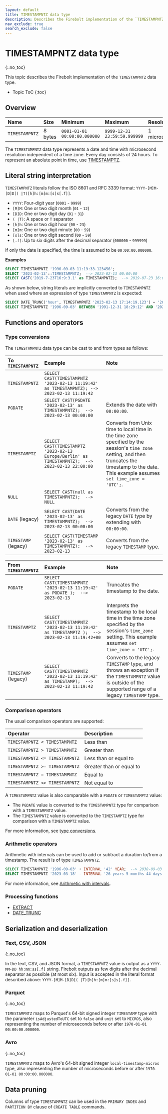 ```yaml
---
layout: default
title: TIMESTAMPNTZ data type
description: Describes the Firebolt implementation of the `TIMESTAMPNTZ` data type
nav_exclude: true
search_exclude: false
---
```


# TIMESTAMPNTZ data type
{:.no_toc}

This topic describes the Firebolt implementation of the `TIMESTAMPNTZ` data type.

* Topic ToC
{:toc}

## Overview

| Name           | Size    | Minimum                      | Maximum                      | Resolution    |
| :------------- | :------ | :--------------------------- | :--------------------------- | :------------ |
| `TIMESTAMPNTZ` | 8 bytes | `0001-01-01 00:00:00.000000` | `9999-12-31 23:59:59.999999` | 1 microsecond |

The `TIMESTAMPNTZ` data type represents a date and time with microsecond resolution independent of a time zone.
Every day consists of 24 hours.
To represent an absolute point in time, use [TIMESTAMPTZ](timestamptz-data-type.md).

## Literal string interpretation

`TIMESTAMPNTZ` literals follow the ISO 8601 and RFC 3339 format: `YYYY-[M]M-[D]D[( |T)[h]h:[m]m:[s]s[.f]]`.

* `YYYY`: Four-digit year (`0001` - `9999`)
* `[M]M`: One or two digit month (`01` - `12`)
* `[D]D`: One or two digit day (`01` - `31`)
* `( |T)`: A space or `T` separator
* `[h]h`: One or two digit hour (`00` - `23`)
* `[m]m`: One or two digit minute (`00` - `59`)
* `[s]s`: One or two digit second (`00` - `59`)
* `[.f]`: Up to six digits after the decimal separator (`000000` - `999999`)

If only the date is specified, the time is assumed to be `00:00:00.000000`.

**Examples**

```sql
SELECT TIMESTAMPNTZ '1996-09-03 11:19:33.123456';
SELECT '2023-02-13'::TIMESTAMPNTZ;  --> 2023-02-13 00:00:00
SELECT CAST('2019-7-23T16:9:3.1' as TIMESTAMPNTZ);  --> 2019-07-23 16:09:03.1
```

As shown below, string literals are implicitly converted to `TIMESTAMPNTZ` when used where an expression of type `TIMESTAMPNTZ` is expected:

```sql
SELECT DATE_TRUNC('hour', TIMESTAMPNTZ '2023-02-13 17:14:19.123') = '2023-02-13 17:00:00';  --> true
SELECT TIMESTAMPNTZ '1996-09-03' BETWEEN '1991-12-31 18:29:12' AND '2022-12-31 0:1:2.123';  --> true
```

## Functions and operators

### Type conversions

The `TIMESTAMPNTZ` data type can be cast to and from types as follows: 

| To `TIMESTAMPNTZ`    | Example   | Note     | 
| :------- | :------ | :----------- | 
| `TIMESTAMPNTZ` | `SELECT CAST(TIMESTAMPNTZ '2023-02-13 11:19:42' as TIMESTAMPNTZ); --> 2023-02-13 11:19:42` | |
| `PGDATE` | `SELECT CAST(PGDATE '2023-02-13' as TIMESTAMPNTZ);  --> 2023-02-13 00:00:00` | Extends the date with `00:00:00`. |
| `TIMESTAMPTZ` | `SELECT CAST(TIMESTAMPTZ '2023-02-13 Europe/Berlin' as TIMESTAMPNTZ);  --> 2023-02-13 22:00:00` | Converts from Unix time to local time in the time zone specified by the session's `time_zone` setting, and then truncates the timestamp to the date. This example assumes `set time_zone = 'UTC';`. |
| `NULL` | `SELECT CAST(null as TIMESTAMPNTZ);  --> NULL` | | 
| `DATE` (legacy) | `SELECT CAST(DATE '2023-02-13' as TIMESTAMPNTZ);  --> 2023-02-13 00:00:00` | Converts from the legacy `DATE` type by extending with `00:00:00`. |
| `TIMESTAMP` (legacy) | `SELECT CAST(TIMESTAMP '2023-02-13' as TIMESTAMPNTZ);  --> 2023-02-13` | Converts from the legacy `TIMESTAMP` type. |

| From `TIMESTAMPNTZ` | Example   | Note     | 
| :------- | :------ | :----------- | 
| `PGDATE` | `SELECT CAST(TIMESTAMPNTZ '2023-02-13 11:19:42' as PGDATE );  --> 2023-02-13` | Truncates the timestamp to the date. |
| `TIMESTAMPTZ` | `SELECT CAST(TIMESTAMPNTZ '2023-02-13 11:19:42' as TIMESTAMPTZ );  --> 2023-02-13 11:19:42+00` | Interprets the timestamp to be local time in the time zone specified by the session's `time_zone` setting. This example assumes `set time_zone = 'UTC';`. |
| `TIMESTAMP` (legacy) | `SELECT CAST(TIMESTAMPNTZ '2023-02-13 11:19:42' as TIMESTAMP);  --> 2023-02-13 11:19:42` | Converts to the legacy `TIMESTAMP` type, and throws an exception if the `TIMESTAMPNTZ` value is outside of the supported range of a legacy `TIMESTAMP` type. |


### Comparison operators

The usual comparison operators are supported:

| Operator                       | Description              |
| :----------------------------- | :----------------------- |
| `TIMESTAMPNTZ < TIMESTAMPNTZ`  | Less than                |
| `TIMESTAMPNTZ > TIMESTAMPNTZ`  | Greater than             |
| `TIMESTAMPNTZ <= TIMESTAMPNTZ` | Less than or equal to    |
| `TIMESTAMPNTZ >= TIMESTAMPNTZ` | Greater than or equal to |
| `TIMESTAMPNTZ = TIMESTAMPNTZ`  | Equal to                 |
| `TIMESTAMPNTZ <> TIMESTAMPNTZ` | Not equal to             |

A `TIMESTAMPNTZ` value is also comparable with a `PGDATE` or `TIMESTAMPTZ` value:

* The `PGDATE` value is converted to the `TIMESTAMPNTZ` type for comparison with a `TIMESTAMPNTZ` value.
* The `TIMESTAMPNTZ` value is converted to the `TIMESTAMPTZ` type for comparison with a `TIMESTAMPTZ` value.

For more information, see [type conversions](#type-conversions).

### Arithmetic operators

Arithmetic with intervals can be used to add or subtract a duration to/from a timestamp.
The result is of type `TIMESTAMPNTZ`.

```sql
SELECT TIMESTAMPNTZ '1996-09-03' + INTERVAL '42' YEAR;  --> 2038-09-03 00:00:00
SELECT TIMESTAMPNTZ '2023-03-18' - INTERVAL '26 years 5 months 44 days 12 hours 41 minutes';  --> 1996-09-03 11:19:00
```

For more information, see [Arithmetic with intervals](interval-arithmetic.md).

### Processing functions

* [EXTRACT](../sql-reference/functions-reference/extract-new.md)
* [DATE_TRUNC](../sql-reference/functions-reference/date-trunc-new.md)

## Serialization and deserialization

### Text, CSV, JSON
{:.no_toc}

In the text, CSV, and JSON format, a `TIMESTAMPNTZ` value is output as a `YYYY-MM-DD hh:mm:ss[.f]` string.
Firebolt outputs as few digits after the decimal separator as possible (at most six).
Input is accepted in the literal format described above: `YYYY-[M]M-[D]D[( |T)[h]h:[m]m:[s]s[.f]]`.

### Parquet
{:.no_toc}

`TIMESTAMPNTZ` maps to Parquet's 64-bit signed integer `TIMESTAMP` type with the parameter `isAdjustedToUTC` set to `false` and `unit` set to `MICROS`, also representing the number of microseconds before or after `1970-01-01 00:00:00.000000`.

### Avro
{:.no_toc}

`TIMESTAMPNTZ` maps to Avro's 64-bit signed integer `local-timestamp-micros` type, also representing the number of microseconds before or after `1970-01-01 00:00:00.000000`.

## Data pruning

Columns of type `TIMESTAMPNTZ` can be used in the `PRIMARY INDEX` and `PARTITION BY` clause of `CREATE TABLE` commands.
